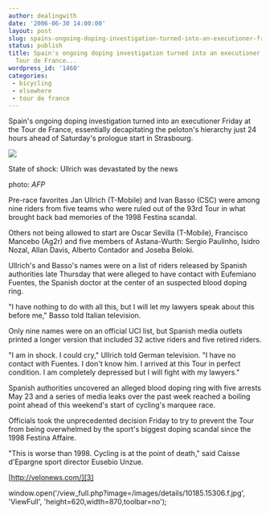 ```yaml
---
author: dealingwith
date: '2006-06-30 14:00:00'
layout: post
slug: spains-ongoing-doping-investigation-turned-into-an-executioner-friday-at-the-tour-de-france
status: publish
title: Spain's ongoing doping investigation turned into an executioner Friday at the
  Tour de France...
wordpress_id: '1460'
categories:
 - bicycling
 - elsewhere
 - tour de france
---
```


Spain's ongoing doping investigation turned into an executioner Friday at the
Tour de France, essentially decapitating the peloton's hierarchy just 24 hours
ahead of Saturday's prologue start in Strasbourg.


[![][1]][2]

State of shock: Ullrich was devastated by the news

photo: _AFP_

Pre-race favorites Jan Ullrich (T-Mobile) and Ivan Basso (CSC) were among nine
riders from five teams who were ruled out of the 93rd Tour in what brought
back bad memories of the 1998 Festina scandal.

Others not being allowed to start are Oscar Sevilla (T-Mobile), Francisco
Mancebo (Ag2r) and five members of Astana-Wurth: Sergio Paulinho, Isidro
Nozal, Allan Davis, Alberto Contador and Joseba Beloki.

Ullrich's and Basso's names were on a list of riders released by Spanish
authorities late Thursday that were alleged to have contact with Eufemiano
Fuentes, the Spanish doctor at the center of an suspected blood doping ring.

"I have nothing to do with all this, but I will let my lawyers speak about
this before me," Basso told Italian television.

Only nine names were on an official UCI list, but Spanish media outlets
printed a longer version that included 32 active riders and five retired
riders.


"I am in shock. I could cry," Ullrich told German television. "I have no
contact with Fuentes. I don't know him. I arrived at this Tour in perfect
condition. I am completely depressed but I will fight with my lawyers."

Spanish authorities uncovered an alleged blood doping ring with five arrests
May 23 and a series of media leaks over the past week reached a boiling point
ahead of this weekend's start of cycling's marquee race.

Officials took the unprecedented decision Friday to try to prevent the Tour
from being overwhelmed by the sport's biggest doping scandal since the 1998
Festina Affaire.

"This is worse than 1998. Cycling is at the point of death," said Caisse
d'Epargne sport director Eusebio Unzue.


[http://velonews.com/][3]

   [1]: http://images.velonews.com/images/details/10185.15306.t.jpg

   [2]: void
window.open('/view_full.php?image=/images/details/10185.15306.f.jpg',
'ViewFull', 'height=620,width=870,toolbar=no');

   [3]: http://velonews.com/

